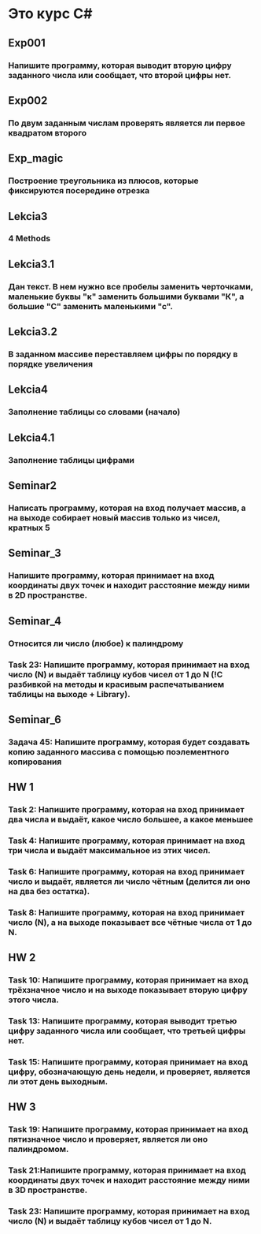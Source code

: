 # Это курс С#

## Exp001

### Напишите программу, которая выводит вторую цифру заданного числа или сообщает, что второй цифры нет.

## Exp002

### По двум заданным числам проверять является ли первое квадратом второго

## Exp_magic

### Построение треугольника из плюсов, которые фиксируются посередине отрезка

## Lekcia3

### 4 Methods

## Lekcia3.1

### Дан текст. В нем нужно все пробелы заменить черточками, маленькие буквы "к" заменить большими буквами "К", а большие "С" заменить маленькими "с".

## Lekcia3.2

### В заданном массиве переставляем цифры по порядку в порядке увеличения

## Lekcia4

### Заполнение таблицы со словами (начало)

## Lekcia4.1

###  Заполнение таблицы цифрами

## Seminar2

### Написать программу, которая на вход получает массив, а на выходе собирает новый массив только из чисел, кратных 5

## Seminar_3 

### Напишите программу, которая принимает на вход координаты двух точек и находит расстояние между ними в 2D пространстве.

## Seminar_4 

### Относится ли число (любое) к палиндрому

### Task 23: Напишите программу, которая принимает на вход число (N) и выдаёт таблицу кубов чисел от 1 до N (!С разбивкой на методы и красивым распечатыванием таблицы на выходе + Library).

## Seminar_6 

### Задача 45: Напишите программу, которая будет создавать копию заданного массива с помощью поэлементного копирования

## HW 1 

### Task 2: Напишите программу, которая на вход принимает два числа и выдаёт, какое число большее, а какое меньшее

### Task 4: Напишите программу, которая принимает на вход три числа и выдаёт максимальное из этих чисел.

### Task 6: Напишите программу, которая на вход принимает число и выдаёт, является ли число чётным (делится ли оно на два без остатка).

### Task 8: Напишите программу, которая на вход принимает число (N), а на выходе показывает все чётные числа от 1 до N.

## HW 2 

### Task 10: Напишите программу, которая принимает на вход трёхзначное число и на выходе показывает вторую цифру этого числа.

### Task 13: Напишите программу, которая выводит третью цифру заданного числа или сообщает, что третьей цифры нет.

### Task 15: Напишите программу, которая принимает на вход цифру, обозначающую день недели, и проверяет, является ли этот день выходным.


## HW 3 

### Task 19: Напишите программу, которая принимает на вход пятизначное число и проверяет, является ли оно палиндромом.

### Task 21:Напишите программу, которая принимает на вход координаты двух точек и находит расстояние между ними в 3D пространстве.

### Task 23: Напишите программу, которая принимает на вход число (N) и выдаёт таблицу кубов чисел от 1 до N.